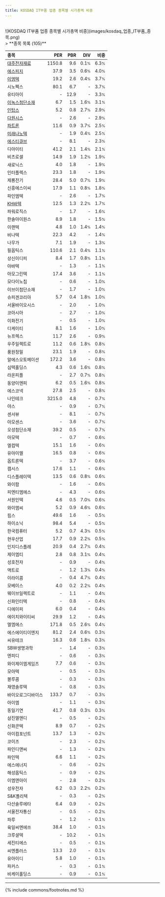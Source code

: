 ```yaml
---
title: KOSDAQ IT부품 업종 종목별 시가총액 비중
---
```

<br>
![KOSDAQ IT부품 업종 종목별 시가총액 비중](images/kosdaq_업종_IT부품_종목.png)
<br>
> **종목 목록 (105)**<a id="list"></a>

| **종목** | **PER** | **PBR** | **DIV** | **비중** |
| :------- | ------: | ------: | ------: | -------: |
| [대주전자재료](/078600/) | 1150.8 | 9.6 | 0.1<small>%</small> | 6.3<small>%</small> |
| [에스피지](/058610/) | 37.9 | 3.5 | 0.6<small>%</small> | 4.0<small>%</small> |
| [이엠텍](/091120/) | 19.2 | 2.6 | 0.4<small>%</small> | 3.7<small>%</small> |
| 시노펙스 | 80.1 | 6.7 | - | 3.7<small>%</small> |
| 유티아이 | - | 12.9 | - | 3.3<small>%</small> |
| [이녹스첨단소재](/272290/) | 6.7 | 1.5 | 1.6<small>%</small> | 3.1<small>%</small> |
| [인탑스](/049070/) | 5.2 | 0.8 | 2.7<small>%</small> | 2.9<small>%</small> |
| [다원시스](/068240/) | - | 2.6 | - | 2.9<small>%</small> |
| [파트론](/091700/) | 11.6 | 0.9 | 3.7<small>%</small> | 2.5<small>%</small> |
| [미래나노텍](/095500/) | - | 1.9 | 0.4<small>%</small> | 2.5<small>%</small> |
| [에스티큐브](/052020/) | - | 8.1 | - | 2.3<small>%</small> |
| 디아이티 | 41.2 | 2.1 | 1.4<small>%</small> | 2.1<small>%</small> |
| 비츠로셀 | 14.9 | 1.9 | 1.2<small>%</small> | 1.9<small>%</small> |
| 새로닉스 | 4.0 | 1.8 | - | 1.9<small>%</small> |
| 인터플렉스 | 23.3 | 1.8 | - | 1.9<small>%</small> |
| 제룡전기 | 28.4 | 5.0 | 0.7<small>%</small> | 1.9<small>%</small> |
| 신흥에스이씨 | 17.9 | 1.1 | 0.8<small>%</small> | 1.8<small>%</small> |
| 파인엠텍 | - | 2.6 | - | 1.7<small>%</small> |
| [KH바텍](/060720/) | 12.5 | 1.3 | 2.2<small>%</small> | 1.7<small>%</small> |
| 파워로직스 | - | 1.7 | - | 1.6<small>%</small> |
| 한솔아이원스 | 8.9 | 1.8 | - | 1.5<small>%</small> |
| 이랜텍 | 4.8 | 1.0 | 1.4<small>%</small> | 1.4<small>%</small> |
| 비나텍 | 22.3 | 4.2 | - | 1.4<small>%</small> |
| 나무가 | 7.1 | 1.9 | - | 1.3<small>%</small> |
| 필옵틱스 | 110.6 | 2.1 | 0.4<small>%</small> | 1.1<small>%</small> |
| 상신이디피 | 8.4 | 1.7 | 0.8<small>%</small> | 1.1<small>%</small> |
| 아바텍 | - | 1.3 | - | 1.1<small>%</small> |
| 아모그린텍 | 17.4 | 3.6 | - | 1.1<small>%</small> |
| 모다이노칩 | - | 0.6 | - | 1.0<small>%</small> |
| 이브이첨단소재 | - | 1.7 | - | 1.0<small>%</small> |
| 슈피겐코리아 | 5.7 | 0.4 | 1.8<small>%</small> | 1.0<small>%</small> |
| 서울바이오시스 | - | 2.0 | - | 1.0<small>%</small> |
| 코아시아 | - | 2.7 | - | 1.0<small>%</small> |
| 이화전기 | - | 0.5 | - | 1.0<small>%</small> |
| 디케이티 | 8.1 | 1.6 | - | 1.0<small>%</small> |
| 뉴프렉스 | 11.7 | 2.6 | - | 0.9<small>%</small> |
| 우주일렉트로 | 11.2 | 0.6 | 1.8<small>%</small> | 0.8<small>%</small> |
| 풍원정밀 | 23.1 | 1.9 | - | 0.8<small>%</small> |
| 알에스오토메이션 | 172.2 | 3.6 | - | 0.8<small>%</small> |
| 심텍홀딩스 | 4.3 | 0.6 | 1.6<small>%</small> | 0.8<small>%</small> |
| 라온피플 | - | 2.7 | 0.7<small>%</small> | 0.8<small>%</small> |
| 동양이엔피 | 6.2 | 0.5 | 1.6<small>%</small> | 0.8<small>%</small> |
| 에스코넥 | 27.8 | 2.5 | - | 0.8<small>%</small> |
| 나인테크 | 3215.0 | 4.8 | - | 0.7<small>%</small> |
| 야스 | - | 0.9 | - | 0.7<small>%</small> |
| 센서뷰 | - | 8.1 | - | 0.7<small>%</small> |
| 아모센스 | - | 3.6 | - | 0.7<small>%</small> |
| 오성첨단소재 | 39.2 | 0.5 | - | 0.7<small>%</small> |
| 아모텍 | - | 0.7 | - | 0.6<small>%</small> |
| 엘컴텍 | 15.1 | 1.6 | - | 0.6<small>%</small> |
| 유아이엘 | 16.5 | 0.8 | - | 0.6<small>%</small> |
| 옵트론텍 | - | 3.7 | - | 0.6<small>%</small> |
| 캠시스 | 17.6 | 1.1 | - | 0.6<small>%</small> |
| 디스플레이텍 | 13.5 | 0.6 | 0.8<small>%</small> | 0.6<small>%</small> |
| 와이팜 | - | 1.6 | - | 0.6<small>%</small> |
| 피엔티엠에스 | - | 4.3 | - | 0.6<small>%</small> |
| 서원인텍 | 4.6 | 0.5 | 7.0<small>%</small> | 0.6<small>%</small> |
| 와이엠씨 | 5.2 | 0.9 | 4.6<small>%</small> | 0.6<small>%</small> |
| 핌스 | 49.6 | 1.6 | - | 0.5<small>%</small> |
| 하이소닉 | 98.4 | 5.4 | - | 0.5<small>%</small> |
| 한국컴퓨터 | 5.2 | 0.7 | 4.3<small>%</small> | 0.5<small>%</small> |
| 현우산업 | 17.7 | 0.9 | 2.2<small>%</small> | 0.5<small>%</small> |
| 인지디스플레 | 20.9 | 0.4 | 2.7<small>%</small> | 0.4<small>%</small> |
| 제이엠티 | 2.8 | 0.8 | 3.1<small>%</small> | 0.4<small>%</small> |
| 성호전자 | - | 0.9 | - | 0.4<small>%</small> |
| 액트로 | - | 1.2 | 1.3<small>%</small> | 0.4<small>%</small> |
| 이라이콤 | - | 0.4 | 4.7<small>%</small> | 0.4<small>%</small> |
| 모베이스 | 4.0 | 0.2 | 2.2<small>%</small> | 0.4<small>%</small> |
| 웨이브일렉트로 | - | 1.1 | - | 0.4<small>%</small> |
| 신화인터텍 | - | 0.8 | - | 0.4<small>%</small> |
| 디에이피 | 6.0 | 0.4 | - | 0.4<small>%</small> |
| 에이치와이티씨 | 29.9 | 1.2 | - | 0.4<small>%</small> |
| 엘엠에스 | 171.8 | 0.5 | 2.6<small>%</small> | 0.4<small>%</small> |
| 에스에이티이엔지 | 81.2 | 2.4 | 0.6<small>%</small> | 0.3<small>%</small> |
| 씨유테크 | 16.3 | 0.6 | 1.8<small>%</small> | 0.3<small>%</small> |
| SBW생명과학 | - | 1.4 | - | 0.3<small>%</small> |
| 엔피디 | - | 0.6 | - | 0.3<small>%</small> |
| 와이제이엠게임즈 | 7.7 | 0.6 | - | 0.3<small>%</small> |
| 모아텍 | - | 0.5 | - | 0.3<small>%</small> |
| 블루콤 | - | 0.3 | - | 0.3<small>%</small> |
| 재영솔루텍 | - | 0.8 | - | 0.3<small>%</small> |
| 바이오로그디바이스 | 133.7 | 0.7 | - | 0.3<small>%</small> |
| 아이엠 | - | 1.1 | - | 0.3<small>%</small> |
| 동일기연 | 41.7 | 0.8 | 0.3<small>%</small> | 0.3<small>%</small> |
| 삼진엘앤디 | - | 0.5 | - | 0.2<small>%</small> |
| 신화콘텍 | 8.9 | 0.7 | - | 0.2<small>%</small> |
| 아이컴포넌트 | 13.7 | 1.3 | - | 0.2<small>%</small> |
| 코이즈 | - | 2.3 | - | 0.2<small>%</small> |
| 파인디앤씨 | - | 1.3 | - | 0.2<small>%</small> |
| 파인텍 | 6.6 | 1.1 | - | 0.2<small>%</small> |
| 에스에너지 | - | 0.6 | - | 0.2<small>%</small> |
| 해성옵틱스 | - | 0.9 | - | 0.2<small>%</small> |
| 이엠앤아이 | - | 2.8 | - | 0.2<small>%</small> |
| 성우전자 | 6.2 | 0.3 | 2.2<small>%</small> | 0.2<small>%</small> |
| S&K폴리텍 | - | 0.3 | - | 0.2<small>%</small> |
| 다산솔루에타 | 6.4 | 0.9 | - | 0.2<small>%</small> |
| 서울전자통신 | - | 0.5 | - | 0.2<small>%</small> |
| 파루 | - | 1.2 | - | 0.1<small>%</small> |
| 육일씨엔에쓰 | 38.4 | 1.0 | - | 0.1<small>%</small> |
| 크루셜텍 | - | 10.2 | - | 0.1<small>%</small> |
| 세진티에스 | - | 0.5 | - | 0.1<small>%</small> |
| 씨엔플러스 | 13.3 | 2.0 | - | 0.1<small>%</small> |
| 유아이디 | 5.8 | 1.0 | - | 0.1<small>%</small> |
| 파커스 | - | 0.3 | - | 0.1<small>%</small> |
| 비케이홀딩스 | - | 0.9 | - | 0.1<small>%</small> |

---
{% include commons/footnotes.md %}